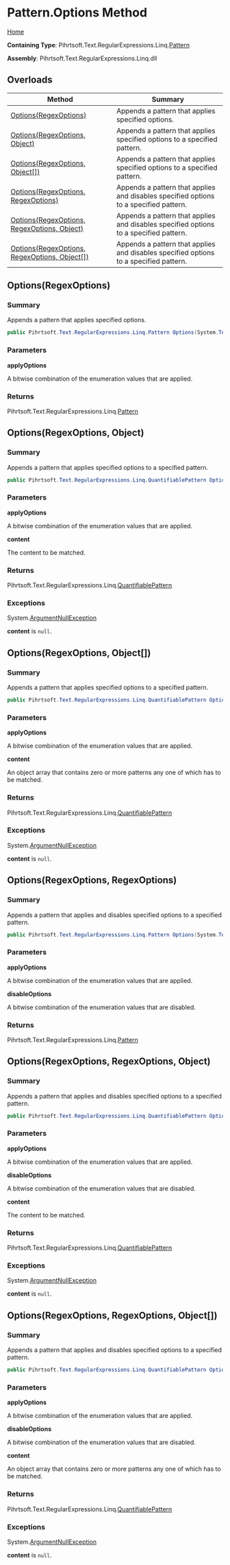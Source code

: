 # Pattern\.Options Method

[Home](../../../../../../README.md)

**Containing Type**: Pihrtsoft\.Text\.RegularExpressions\.Linq\.[Pattern](../README.md)

**Assembly**: Pihrtsoft\.Text\.RegularExpressions\.Linq\.dll

## Overloads

| Method | Summary |
| ------ | ------- |
| [Options(RegexOptions)](#Pihrtsoft_Text_RegularExpressions_Linq_Pattern_Options_System_Text_RegularExpressions_RegexOptions_) | Appends a pattern that applies specified options\. |
| [Options(RegexOptions, Object)](#Pihrtsoft_Text_RegularExpressions_Linq_Pattern_Options_System_Text_RegularExpressions_RegexOptions_System_Object_) | Appends a pattern that applies specified options to a specified pattern\. |
| [Options(RegexOptions, Object\[\])](#Pihrtsoft_Text_RegularExpressions_Linq_Pattern_Options_System_Text_RegularExpressions_RegexOptions_System_Object___) | Appends a pattern that applies specified options to a specified pattern\. |
| [Options(RegexOptions, RegexOptions)](#Pihrtsoft_Text_RegularExpressions_Linq_Pattern_Options_System_Text_RegularExpressions_RegexOptions_System_Text_RegularExpressions_RegexOptions_) | Appends a pattern that applies and disables specified options to a specified pattern\. |
| [Options(RegexOptions, RegexOptions, Object)](#Pihrtsoft_Text_RegularExpressions_Linq_Pattern_Options_System_Text_RegularExpressions_RegexOptions_System_Text_RegularExpressions_RegexOptions_System_Object_) | Appends a pattern that applies and disables specified options to a specified pattern\. |
| [Options(RegexOptions, RegexOptions, Object\[\])](#Pihrtsoft_Text_RegularExpressions_Linq_Pattern_Options_System_Text_RegularExpressions_RegexOptions_System_Text_RegularExpressions_RegexOptions_System_Object___) | Appends a pattern that applies and disables specified options to a specified pattern\. |

## Options\(RegexOptions\) <a name="Pihrtsoft_Text_RegularExpressions_Linq_Pattern_Options_System_Text_RegularExpressions_RegexOptions_"></a>

### Summary

Appends a pattern that applies specified options\.

```csharp
public Pihrtsoft.Text.RegularExpressions.Linq.Pattern Options(System.Text.RegularExpressions.RegexOptions applyOptions)
```

### Parameters

**applyOptions**

A bitwise combination of the enumeration values that are applied\.

### Returns

Pihrtsoft\.Text\.RegularExpressions\.Linq\.[Pattern](../README.md)

## Options\(RegexOptions, Object\) <a name="Pihrtsoft_Text_RegularExpressions_Linq_Pattern_Options_System_Text_RegularExpressions_RegexOptions_System_Object_"></a>

### Summary

Appends a pattern that applies specified options to a specified pattern\.

```csharp
public Pihrtsoft.Text.RegularExpressions.Linq.QuantifiablePattern Options(System.Text.RegularExpressions.RegexOptions applyOptions, object content)
```

### Parameters

**applyOptions**

A bitwise combination of the enumeration values that are applied\.

**content**

The content to be matched\.

### Returns

Pihrtsoft\.Text\.RegularExpressions\.Linq\.[QuantifiablePattern](../../QuantifiablePattern/README.md)

### Exceptions

System\.[ArgumentNullException](https://docs.microsoft.com/en-us/dotnet/api/system.argumentnullexception)

**content** is `null`\.

## Options\(RegexOptions, Object\[\]\) <a name="Pihrtsoft_Text_RegularExpressions_Linq_Pattern_Options_System_Text_RegularExpressions_RegexOptions_System_Object___"></a>

### Summary

Appends a pattern that applies specified options to a specified pattern\.

```csharp
public Pihrtsoft.Text.RegularExpressions.Linq.QuantifiablePattern Options(System.Text.RegularExpressions.RegexOptions applyOptions, params object[] content)
```

### Parameters

**applyOptions**

A bitwise combination of the enumeration values that are applied\.

**content**

An object array that contains zero or more patterns any one of which has to be matched\.

### Returns

Pihrtsoft\.Text\.RegularExpressions\.Linq\.[QuantifiablePattern](../../QuantifiablePattern/README.md)

### Exceptions

System\.[ArgumentNullException](https://docs.microsoft.com/en-us/dotnet/api/system.argumentnullexception)

**content** is `null`\.

## Options\(RegexOptions, RegexOptions\) <a name="Pihrtsoft_Text_RegularExpressions_Linq_Pattern_Options_System_Text_RegularExpressions_RegexOptions_System_Text_RegularExpressions_RegexOptions_"></a>

### Summary

Appends a pattern that applies and disables specified options to a specified pattern\.

```csharp
public Pihrtsoft.Text.RegularExpressions.Linq.Pattern Options(System.Text.RegularExpressions.RegexOptions applyOptions, System.Text.RegularExpressions.RegexOptions disableOptions)
```

### Parameters

**applyOptions**

A bitwise combination of the enumeration values that are applied\.

**disableOptions**

A bitwise combination of the enumeration values that are disabled\.

### Returns

Pihrtsoft\.Text\.RegularExpressions\.Linq\.[Pattern](../README.md)

## Options\(RegexOptions, RegexOptions, Object\) <a name="Pihrtsoft_Text_RegularExpressions_Linq_Pattern_Options_System_Text_RegularExpressions_RegexOptions_System_Text_RegularExpressions_RegexOptions_System_Object_"></a>

### Summary

Appends a pattern that applies and disables specified options to a specified pattern\.

```csharp
public Pihrtsoft.Text.RegularExpressions.Linq.QuantifiablePattern Options(System.Text.RegularExpressions.RegexOptions applyOptions, System.Text.RegularExpressions.RegexOptions disableOptions, object content)
```

### Parameters

**applyOptions**

A bitwise combination of the enumeration values that are applied\.

**disableOptions**

A bitwise combination of the enumeration values that are disabled\.

**content**

The content to be matched\.

### Returns

Pihrtsoft\.Text\.RegularExpressions\.Linq\.[QuantifiablePattern](../../QuantifiablePattern/README.md)

### Exceptions

System\.[ArgumentNullException](https://docs.microsoft.com/en-us/dotnet/api/system.argumentnullexception)

**content** is `null`\.

## Options\(RegexOptions, RegexOptions, Object\[\]\) <a name="Pihrtsoft_Text_RegularExpressions_Linq_Pattern_Options_System_Text_RegularExpressions_RegexOptions_System_Text_RegularExpressions_RegexOptions_System_Object___"></a>

### Summary

Appends a pattern that applies and disables specified options to a specified pattern\.

```csharp
public Pihrtsoft.Text.RegularExpressions.Linq.QuantifiablePattern Options(System.Text.RegularExpressions.RegexOptions applyOptions, System.Text.RegularExpressions.RegexOptions disableOptions, params object[] content)
```

### Parameters

**applyOptions**

A bitwise combination of the enumeration values that are applied\.

**disableOptions**

A bitwise combination of the enumeration values that are disabled\.

**content**

An object array that contains zero or more patterns any one of which has to be matched\.

### Returns

Pihrtsoft\.Text\.RegularExpressions\.Linq\.[QuantifiablePattern](../../QuantifiablePattern/README.md)

### Exceptions

System\.[ArgumentNullException](https://docs.microsoft.com/en-us/dotnet/api/system.argumentnullexception)

**content** is `null`\.

